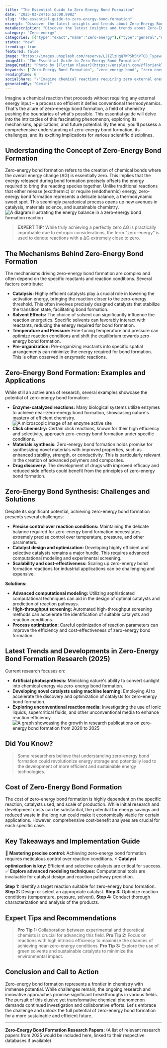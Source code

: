 ```yaml
---
title: "The Essential Guide to Zero-Energy Bond Formation"
date: "2025-03-24T16:52:08.998Z"
slug: "the-essential-guide-to-zero-energy-bond-formation"
excerpt: "Discover the latest insights and trends about Zero-Energy Bond Formation. This comprehensive guide covers everything you need to know about Zero-Energy Bond Formation in 2025."
metaDescription: "Discover the latest insights and trends about Zero-Energy Bond Formation. This comprehensive guide covers everything you need to know about Zero-Energy Bon..."
category: "Zero-energy"
categories: [{"type":"exact","name":"Zero-energy"},{"type":"general","name":"Chemistry"},{"type":"medium","name":"Chemical Synthesis"},{"type":"specific","name":"Catalysis"},{"type":"niche","name":"Green Chemistry"}]
status: "new"
trending: true
featured: false
image: "https://images.unsplash.com/reserve/LJIZlzHgQ7WPSh5KVTCB_Typewriter.jpg?q=85&w=1200&fit=max&fm=webp&auto=compress"
imageAlt: "The Essential Guide to Zero-Energy Bond Formation"
imageCredit: "Photo by [Florian Klauer](https://unsplash.com/@florianklauer) on Unsplash"
keywords: ["Zero-Energy Bond Formation", "zero energy bond", "zero energy bond formation mechanism", "zero energy bond reaction", "how to form zero energy bonds", "zero energy bond examples", "zero energy bond applications", "zero energy bond synthesis", "cost of zero energy bond formation", "zero energy bond research papers"]
readingTime: 6
socialShare: "\"Imagine chemical reactions requiring zero external energy – that's the promise of zero-energy bond formation, a game-changer poised to revolutionize chemistry and beyond!\""
generatedBy: "Gemini"
---
```




Imagine a chemical reaction that proceeds without requiring any external energy input – a process so efficient it defies conventional thermodynamics.  That's the allure of zero-energy bond formation, a field of chemistry pushing the boundaries of what's possible. This essential guide will delve into the intricacies of this fascinating phenomenon, exploring its mechanisms, applications, and future potential.  By the end, you'll possess a comprehensive understanding of zero-energy bond formation, its challenges, and its exciting implications for various scientific disciplines.

## Understanding the Concept of Zero-Energy Bond Formation

Zero-energy bond formation refers to the creation of chemical bonds where the overall energy change (ΔG) is essentially zero.  This implies that the energy released during bond formation precisely offsets the energy required to bring the reacting species together.  Unlike traditional reactions that either release (exothermic) or require (endothermic) energy, zero-energy bond formation represents a delicate balance, a thermodynamic sweet spot.  This seemingly paradoxical process opens up new avenues in catalysis, materials science, and sustainable chemistry. ![A diagram illustrating the energy balance in a zero-energy bond formation reaction](https://images.unsplash.com/photo-1451187580459-43490279c0fa?q=85&w=1200&fit=max&fm=webp&auto=compress)

> **EXPERT TIP:**  While truly achieving a perfectly zero ΔG is practically improbable due to entropic considerations, the term "zero-energy" is used to denote reactions with a ΔG extremely close to zero.

## The Mechanisms Behind Zero-Energy Bond Formation

The mechanisms driving zero-energy bond formation are complex and often depend on the specific reactants and reaction conditions.  Several factors contribute:

* **Catalysis:**  Highly efficient catalysts play a crucial role in lowering the activation energy, bringing the reaction closer to the zero-energy threshold.  This often involves precisely designed catalysts that stabilize the transition state, facilitating bond formation.
* **Solvent Effects:** The choice of solvent can significantly influence the reaction energetics.  Specific solvents can favorably interact with reactants, reducing the energy required for bond formation.
* **Temperature and Pressure:**  Fine-tuning temperature and pressure can optimize reaction conditions and shift the equilibrium towards zero-energy bond formation.
* **Pre-organization:**  Pre-organizing reactants into specific spatial arrangements can minimize the energy required for bond formation.  This is often observed in enzymatic reactions.

## Zero-Energy Bond Formation: Examples and Applications

While still an active area of research, several examples showcase the potential of zero-energy bond formation:

* **Enzyme-catalyzed reactions:** Many biological systems utilize enzymes to achieve near-zero-energy bond formation, showcasing nature's mastery of efficient chemistry. ![A microscopic image of an enzyme active site](https://images.unsplash.com/photo-1484417894907-623942c8ee29?q=85&w=1200&fit=max&fm=webp&auto=compress)
* **Click chemistry:**  Certain click reactions, known for their high efficiency and selectivity, approach zero-energy bond formation under specific conditions.
* **Materials synthesis:**  Zero-energy bond formation holds promise for synthesizing novel materials with improved properties, such as enhanced stability, strength, or conductivity.  This is particularly relevant in the creation of advanced polymers and composites.
* **Drug discovery:**  The development of drugs with improved efficacy and reduced side effects could benefit from the principles of zero-energy bond formation.

## Zero-Energy Bond Synthesis: Challenges and Solutions

Despite its significant potential, achieving zero-energy bond formation presents several challenges:

* **Precise control over reaction conditions:** Maintaining the delicate balance required for zero-energy bond formation necessitates extremely precise control over temperature, pressure, and other parameters.
* **Catalyst design and optimization:**  Developing highly efficient and selective catalysts remains a major hurdle.  This requires advanced computational modeling and experimental screening.
* **Scalability and cost-effectiveness:**  Scaling up zero-energy bond formation reactions for industrial applications can be challenging and expensive.

**Solutions:**

* **Advanced computational modeling:**  Utilizing sophisticated computational techniques can aid in the design of optimal catalysts and prediction of reaction pathways.
* **High-throughput screening:**  Automated high-throughput screening methods can accelerate the identification of suitable catalysts and reaction conditions.
* **Process optimization:**  Careful optimization of reaction parameters can improve the efficiency and cost-effectiveness of zero-energy bond formation.

## Latest Trends and Developments in Zero-Energy Bond Formation Research (2025)

Current research focuses on:

* **Artificial photosynthesis:**  Mimicking nature's ability to convert sunlight into chemical energy via zero-energy bond formation.
* **Developing novel catalysts using machine learning:**  Employing AI to accelerate the discovery and optimization of catalysts for zero-energy bond formation.
* **Exploring unconventional reaction media:**  Investigating the use of ionic liquids, supercritical fluids, and other unconventional media to enhance reaction efficiency. ![A graph showcasing the growth in research publications on zero-energy bond formation from 2020 to 2025](https://images.unsplash.com/photo-1517976487492-5750f3195933?q=85&w=1200&fit=max&fm=webp&auto=compress)

## Did You Know?

>  Some researchers believe that understanding zero-energy bond formation could revolutionize energy storage and potentially lead to the development of more efficient and sustainable energy technologies.

## Cost of Zero-Energy Bond Formation

The cost of zero-energy bond formation is highly dependent on the specific reaction, catalysts used, and scale of production.  While initial research and development costs can be substantial, the potential for energy savings and reduced waste in the long run could make it economically viable for certain applications.  However, comprehensive cost-benefit analyses are crucial for each specific case.

## Key Takeaways and Implementation Guide

🔑 **Mastering precise control:**  Achieving zero-energy bond formation requires meticulous control over reaction conditions.
⚡ **Catalyst optimization is key:**  Efficient and selective catalysts are critical for success.
✅ **Explore advanced modeling techniques:**  Computational tools are invaluable for catalyst design and reaction pathway prediction.

**Step 1:**  Identify a target reaction suitable for zero-energy bond formation.
**Step 2:**  Design or select an appropriate catalyst.
**Step 3:**  Optimize reaction conditions (temperature, pressure, solvent).
**Step 4:**  Conduct thorough characterization and analysis of the products.

##  Expert Tips and Recommendations

> **Pro Tip 1:**  Collaboration between experimental and theoretical chemists is crucial for advancing this field.
> **Pro Tip 2:**  Focus on reactions with high intrinsic efficiency to maximize the chances of achieving near-zero-energy conditions.
> **Pro Tip 3:**  Explore the use of green solvents and sustainable catalysts to minimize the environmental impact.

## Conclusion and Call to Action

Zero-energy bond formation represents a frontier in chemistry with immense potential.  While challenges remain, the ongoing research and innovative approaches promise significant breakthroughs in various fields.  The pursuit of this elusive yet transformative chemical phenomenon demands continued investigation and collaborative efforts.  Let's embrace the challenge and unlock the full potential of zero-energy bond formation for a more sustainable and efficient future.

****

**Zero-Energy Bond Formation Research Papers:**  (A list of relevant research papers from 2025 would be included here, linked to their respective databases if available)
